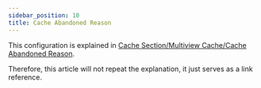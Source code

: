 ```yaml
---
sidebar_position: 10
title: Cache Abandoned Reason
---
```


This configuration is explained in [Cache Section/Multiview Cache/Cache Abandoned Reason](../cache/multiview-cache/abandoned-callback.mdx).

Therefore, this article will not repeat the explanation, it just serves as a link reference.